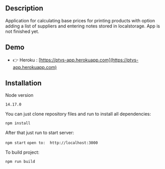 
## Description
Application for calculating base prices for printing products with option
adding a list of suppliers and entering notes stored in localstorage.
App is not finished yet.


## Demo

- 👉 Heroku : [https://ptvs-app.herokuapp.com](https://ptvs-app.herokuapp.com)

## Installation

Node version

`14.17.0`

You can just clone repository files and run to install all dependencies:

`npm install`

After that just run to start server:

`npm start`
`open to:  http://localhost:3000`

To build project:

`npm run build`

